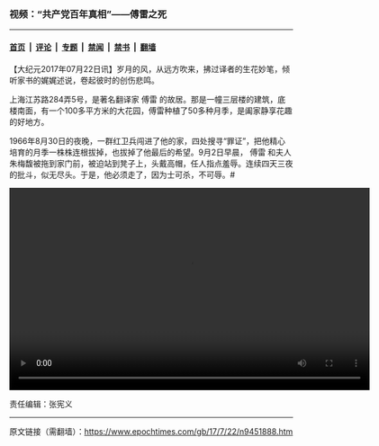 ### 视频：“共产党百年真相”——傅雷之死

---

#### [首页](../../../..?n9451888) &nbsp;|&nbsp; [评论](../../../../../epoch-comment?n9451888) &nbsp;|&nbsp; [专题](../../../../../epoch-special?n9451888) &nbsp;|&nbsp; [禁闻](../../../../../epoch-news?n9451888) &nbsp;|&nbsp; [禁书](../../../../../books?n9451888) &nbsp;|&nbsp; [翻墙](https://github.com/gfw-breaker/nogfw/blob/master/README.md?n9451888)


<div class="post_content" id="artbody" itemprop="articleBody">
 <!-- article content begin -->
 <p>
  【大纪元2017年07月22日讯】岁月的风，从远方吹来，拂过译者的生花妙笔，倾听家书的娓娓述说，卷起彼时的创伤悲鸣。
 </p>
 <p>
  上海江苏路284弄5号，是著名翻译家
  <ok href="https://www.epochtimes.com/gb/tag/%E5%82%85%E9%9B%B7.html">
   傅雷
  </ok>
  的故居。那是一幢三层楼的建筑，底楼南面，有一个100多平方米的大花园，傅雷种植了50多种月季，是阖家静享花趣的好地方。
 </p>
 <p>
  1966年8月30日的夜晚，一群红卫兵闯进了他的家，四处搜寻“罪证”，把他精心培育的月季一株株连根拔掉，也拔掉了他最后的希望。9月2日早晨，
  <ok href="https://www.epochtimes.com/gb/tag/%E5%82%85%E9%9B%B7.html">
   傅雷
  </ok>
  和夫人朱梅馥被拖到家门前，被迫站到凳子上，头戴高帽，任人指点羞辱。连续四天三夜的批斗，似无尽头。于是，他必须走了，因为士可杀，不可辱。#
 </p>
 <div class="wp-video" style="width: 640px;">
  <!--[if lt IE 9]><script>document.createElement('video');</script><![endif]-->
  <video class="wp-video-shortcode" controls="controls" height="360" id="video-9451888-1" preload="metadata" width="640">
   <source src="http://inews3.ntdtv.com/data/media2/2017/07-21/GCDBNZX_s1_e3_v1_i0-Fulei_toNTD_Final-video.mp4?_=1" type="video/mp4"/>
   <ok href="http://inews3.ntdtv.com/data/media2/2017/07-21/GCDBNZX_s1_e3_v1_i0-Fulei_toNTD_Final-video.mp4">
    http://inews3.ntdtv.com/data/media2/2017/07-21/GCDBNZX_s1_e3_v1_i0-Fulei_toNTD_Final-video.mp4
   </ok>
  </video>
 </div>
 <p>
  责任编辑：张宪义
 </p>
 <!-- article content end -->
 <div id="below_article_ad">
 </div>
</div>


---

原文链接（需翻墙）：https://www.epochtimes.com/gb/17/7/22/n9451888.htm
